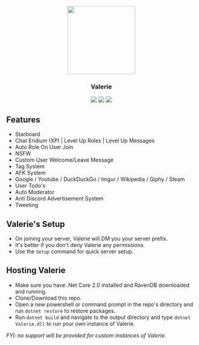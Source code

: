 <p align="center">
    <img src="https://cdn.discordapp.com/avatars/261561347966238721/08fa5f6d00cd7a189f74e638265edc7b.png?size=2048" width="180"/>
    <h3 align="center">Valerie</h3>
    <p align="center">
        <a href="https://discordapp.com/oauth2/authorize?client_id=261561347966238721&scope=bot&permissions=2146958591"><img src="https://img.shields.io/badge/Discord-Invite-7289DA.svg?style=flat-square"></a>
        <a href="https://discord.me/Glitched"><img src="https://img.shields.io/badge/Discord-Support%20Server-7289DA.svg?style=flat-square"></a>   
        <a href="https://www.codefactor.io/repository/github/yucked/valerie" ><img src="https://img.shields.io/badge/Codefactor-A-7289DA.svg?style=flat-square"> </a>
    </p></p>

Features
---
* Starboard
* Chat Eridium (XP) | Level Up Roles | Level Up Messages
* Auto Role On User Join
* NSFW
* Custom User Welcome/Leave Message
* Tag System
* AFK System
* Google / Youtube / DuckDuckGo / Imgur / Wikipedia / Giphy / Steam
* User Todo's
* Auto Moderator
* Anti Discord Advertisement System
* Tweeting

Valerie's Setup
---
- On joining your server, Valerie will DM you your server prefix.
- It's better if you don't deny Valerie any permissions.
- Use the `Setup` command for quick server setup.

Hosting Valerie
---
- Make sure you have .Net Core 2.0 installed and RavenDB downloaded and running.
- Clone/Download this repo.
- Open a new powershell or command prompt in the repo's directory and run `dotnet restore` to restore packages.
- Run `dotnet build` and navigate to the output directory and type `dotnet Valerie.dll` to run your own instance of Valerie.

*FYI: no support will be provided for custom instances of Valerie.*
